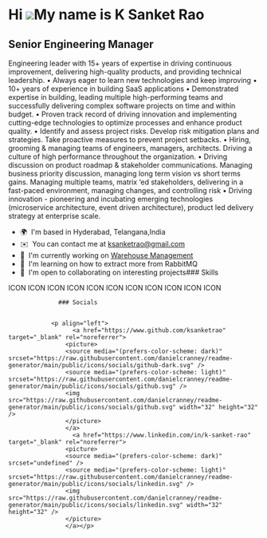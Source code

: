 Hi ![](https://user-images.githubusercontent.com/18350557/176309783-0785949b-9127-417c-8b55-ab5a4333674e.gif)My name is K Sanket Rao
====================================================================================================================================

Senior Engineering Manager
--------------------------

Engineering leader with 15+ years of expertise in driving continuous improvement, delivering high-quality products, and providing technical leadership. • Always eager to learn new technologies and keep improving • 10+ years of experience in building SaaS applications • Demonstrated expertise in building, leading multiple high-performing teams and successfully delivering complex software projects on time and within budget. • Proven track record of driving innovation and implementing cutting-edge technologies to optimize processes and enhance product quality. • Identify and assess project risks. Develop risk mitigation plans and strategies. Take proactive measures to prevent project setbacks. • Hiring, grooming & managing teams of engineers, managers, architects. Driving a culture of high performance throughout the organization. • Driving discussion on product roadmap & stakeholder communications. Managing business priority discussion, managing long term vision vs short terms gains. Managing multiple teams, matrix ‘ed stakeholders, delivering in a fast-paced environment, managing changes, and controlling risk • Driving innovation - pioneering and incubating emerging technologies (microservice architecture, event driven architecture), product led delivery strategy at enterprise scale.

*   🌍  I'm based in Hyderabad, Telangana,India
*   ✉️  You can contact me at [ksanketrao@gmail.com](mailto:ksanketrao@gmail.com)
*   🚀  I'm currently working on [Warehouse Management](http://www.linkedin.com/in/k-sanket-rao)
*   🧠  I'm learning on how to extract more from RabbitMQ
*   🤝  I'm open to collaborating on interesting projects### Skills 
<p align="left">
ICON ICON ICON ICON ICON ICON ICON ICON ICON ICON ICON 
                    </p>
                    
                  ### Socials
                  
                  
                <p align="left">
                      <a href="https://www.github.com/ksanketrao" target="_blank" rel="noreferrer">
                    <picture>
                    <source media="(prefers-color-scheme: dark)" srcset="https://raw.githubusercontent.com/danielcranney/readme-generator/main/public/icons/socials/github-dark.svg" />
                    <source media="(prefers-color-scheme: light)" srcset="https://raw.githubusercontent.com/danielcranney/readme-generator/main/public/icons/socials/github.svg" />
                    <img src="https://raw.githubusercontent.com/danielcranney/readme-generator/main/public/icons/socials/github.svg" width="32" height="32" />
                    </picture>
                    </a>
                      <a href="https://www.linkedin.com/in/k-sanket-rao" target="_blank" rel="noreferrer">
                    <picture>
                    <source media="(prefers-color-scheme: dark)" srcset="undefined" />
                    <source media="(prefers-color-scheme: light)" srcset="https://raw.githubusercontent.com/danielcranney/readme-generator/main/public/icons/socials/linkedin.svg" />
                    <img src="https://raw.githubusercontent.com/danielcranney/readme-generator/main/public/icons/socials/linkedin.svg" width="32" height="32" />
                    </picture>
                    </a></p>
